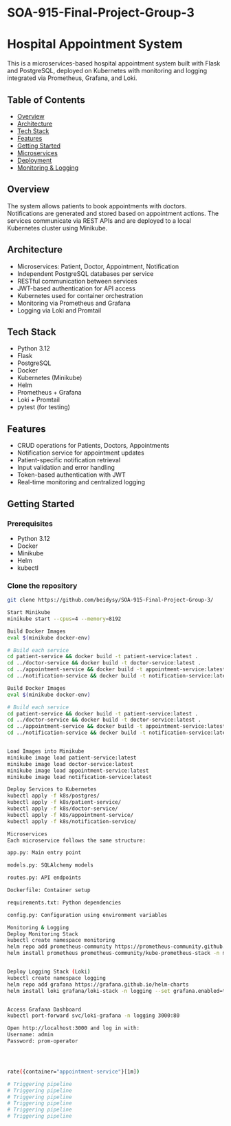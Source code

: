 # SOA-915-Final-Project-Group-3
# Hospital Appointment System

This is a microservices-based hospital appointment system built with Flask and PostgreSQL, deployed on Kubernetes with monitoring and logging integrated via Prometheus, Grafana, and Loki.

## Table of Contents

- [Overview](#overview)
- [Architecture](#architecture)
- [Tech Stack](#tech-stack)
- [Features](#features)
- [Getting Started](#getting-started)
- [Microservices](#microservices)
- [Deployment](#deployment)
- [Monitoring & Logging](#monitoring--logging)

## Overview

The system allows patients to book appointments with doctors. Notifications are generated and stored based on appointment actions. The services communicate via REST APIs and are deployed to a local Kubernetes cluster using Minikube.

## Architecture

- Microservices: Patient, Doctor, Appointment, Notification
- Independent PostgreSQL databases per service
- RESTful communication between services
- JWT-based authentication for API access
- Kubernetes used for container orchestration
- Monitoring via Prometheus and Grafana
- Logging via Loki and Promtail

## Tech Stack

- Python 3.12
- Flask
- PostgreSQL
- Docker
- Kubernetes (Minikube)
- Helm
- Prometheus + Grafana
- Loki + Promtail
- pytest (for testing)

## Features

- CRUD operations for Patients, Doctors, Appointments
- Notification service for appointment updates
- Patient-specific notification retrieval
- Input validation and error handling
- Token-based authentication with JWT
- Real-time monitoring and centralized logging

## Getting Started

### Prerequisites

- Python 3.12
- Docker
- Minikube
- Helm
- kubectl

### Clone the repository

```bash
git clone https://github.com/beidysy/SOA-915-Final-Project-Group-3/

Start Minikube
minikube start --cpus=4 --memory=8192

Build Docker Images
eval $(minikube docker-env)

# Build each service
cd patient-service && docker build -t patient-service:latest .
cd ../doctor-service && docker build -t doctor-service:latest .
cd ../appointment-service && docker build -t appointment-service:latest .
cd ../notification-service && docker build -t notification-service:latest .

Build Docker Images
eval $(minikube docker-env)

# Build each service
cd patient-service && docker build -t patient-service:latest .
cd ../doctor-service && docker build -t doctor-service:latest .
cd ../appointment-service && docker build -t appointment-service:latest .
cd ../notification-service && docker build -t notification-service:latest .


Load Images into Minikube
minikube image load patient-service:latest
minikube image load doctor-service:latest
minikube image load appointment-service:latest
minikube image load notification-service:latest

Deploy Services to Kubernetes
kubectl apply -f k8s/postgres/
kubectl apply -f k8s/patient-service/
kubectl apply -f k8s/doctor-service/
kubectl apply -f k8s/appointment-service/
kubectl apply -f k8s/notification-service/

Microservices
Each microservice follows the same structure:

app.py: Main entry point

models.py: SQLAlchemy models

routes.py: API endpoints

Dockerfile: Container setup

requirements.txt: Python dependencies

config.py: Configuration using environment variables

Monitoring & Logging
Deploy Monitoring Stack
kubectl create namespace monitoring
helm repo add prometheus-community https://prometheus-community.github.io/helm-charts
helm install prometheus prometheus-community/kube-prometheus-stack -n monitoring


Deploy Logging Stack (Loki)
kubectl create namespace logging
helm repo add grafana https://grafana.github.io/helm-charts
helm install loki grafana/loki-stack -n logging --set grafana.enabled=true --set promtail.enabled=true


Access Grafana Dashboard
kubectl port-forward svc/loki-grafana -n logging 3000:80

Open http://localhost:3000 and log in with:
Username: admin
Password: prom-operator




rate({container="appointment-service"}[1m])

# Triggering pipeline
# Triggering pipeline
# Triggering pipeline
# Triggering pipeline
# Triggering pipeline
# Triggering pipeline
